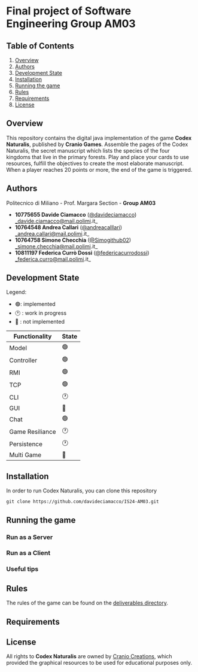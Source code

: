# Final project of Software Engineering Group AM03

## Table of Contents
1. [Overview](#Overview)
2. [Authors](#Authors)
3. [Development State](#Development-State)
4. [Installation](#Installation)
5. [Running the game](#Running-the-game)
6. [Rules](#Rules)
7. [Requirements](#Requirements)
8. [License](#License)

## Overview
This repository contains the digital java implementation of the game **Codex Naturalis**, published by **Cranio Games**.
Assemble the pages of the Codex Naturalis, the secret manuscript which lists the species of the four kingdoms that live in the primary forests. Play and place your cards to use resources, fulfill the objectives to create the most elaborate manuscript. When a player reaches 20 points or more, the end of the game is triggered.

## Authors
Politecnico di Miliano - Prof. Margara Section - **Group AM03** 
-  **10775655 Davide Ciamacco**   ([@davideciamacco](https://github.com/davideciamacco)) _davide.ciamacco@mail.polimi.it_
-  **10764548 Andrea Callari** ([@andreacalllari](https://github.com/andreacallari)) _andrea.callari@mail.polimi.it_
-  **10764758 Simone Checchia** ([@Simogithub02](https://github.com/Simogithub02)) _simone.checchia@mail.polimi.it_
-  **10811197 Federica Currò Dossi** ([@federicacurrodossi](https://github.com/federicacurrodossi)) _federica.curro@mail.polimi.it_


## Development State
Legend:

- :green_circle:: implemented
- :clock1: : work in progress
- :stop_sign: : not implemented

| Functionality   | State          |
|-----------------|----------------|
| Model           | :green_circle: |
| Controller      | :green_circle: |
| RMI             | :green_circle: |
| TCP             | :green_circle: |
| CLI             | :clock1:|
| GUI             | :stop_sign: |
| Chat            | :green_circle: |
| Game Resiliance |:clock1:|
| Persistence     | :clock1:    |
| Multi Game      | :stop_sign: |




## Installation
In order to run Codex Naturalis, you can clone this repository
```
git clone https://github.com/davideciamacco/IS24-AM03.git
```

## Running the game

### Run as a Server

### Run as a Client

### Useful tips

## Rules
The rules of the game can be found on the [deliverables directory]().

## Requirements

## License
All rights to **Codex Naturalis** are owned by [Cranio Creations](https://www.craniocreations.it/),  which provided the graphical 
resources to be used for educational purposes only.
